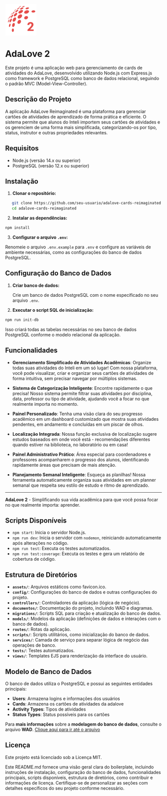 <img src="/documentos/assets/adalove2.png" height=100 width=100 />

# AdaLove 2

Este projeto é uma aplicação web para gerenciamento de cards de atividades do AdaLove, desenvolvido utilizando Node.js com Express.js como framework e PostgreSQL como banco de dados relacional, seguindo o padrão MVC (Model-View-Controller).

## Descrição do Projeto

A aplicação AdaLove Reimaginated é uma plataforma para gerenciar cartões de atividades de aprendizado de forma prática e eficiente. O sistema permite que alunos do Inteli importem seus cartões de atividades e os gerenciem de uma forma mais simplificada, categorizando-os por tipo, status, instrutor e outras propriedades relevantes.

## Requisitos

- Node.js (versão 14.x ou superior)
- PostgreSQL (versão 12.x ou superior)

## Instalação

1. **Clonar o repositório:**

```bash
   git clone https://github.com/seu-usuario/adalove-cards-reimaginated.git
   cd adalove-cards-reimaginated
```

2. **Instalar as dependências:**

```bash
npm install
```

3. **Configurar o arquivo `.env`:**

Renomeie o arquivo `.env.example` para `.env` e configure as variáveis de ambiente necessárias, como as configurações do banco de dados PostgreSQL.

Configuração do Banco de Dados
------------------------------

1. **Criar banco de dados:**

    Crie um banco de dados PostgreSQL com o nome especificado no seu arquivo `.env`.

2. **Executar o script SQL de inicialização:**

```bash
npm run init-db
```

Isso criará todas as tabelas necessárias no seu banco de dados PostgreSQL conforme o modelo relacional da aplicação.

Funcionalidades
---------------

- **Gerenciamento Simplificado de Atividades Acadêmicas**: Organize todas suas atividades do Inteli em um só lugar! Com nossa plataforma, você pode visualizar, criar e organizar seus cartões de atividades de forma intuitiva, sem precisar navegar por múltiplos sistemas.

- **Sistema de Categorização Inteligente**: Encontre rapidamente o que precisa! Nosso sistema permite filtrar suas atividades por disciplina, data, professor ou tipo de atividade, ajudando você a focar no que realmente importa no momento.

- **Painel Personalizado**: Tenha uma visão clara do seu progresso acadêmico em um dashboard customizado que mostra suas atividades pendentes, em andamento e concluídas em um piscar de olhos.

- **Localização Integrada**: Nossa função exclusiva de localização sugere estudos baseados em onde você está - recomendações diferentes quando estiver na biblioteca, no laboratório ou em casa!

- **Painel Administrativo Prático**: Área especial para coordenadores e professores acompanharem o progresso dos alunos, identificando rapidamente áreas que precisam de mais atenção.

- **Planejamento Semanal Inteligente**: Esqueça as planilhas! Nossa ferramenta automaticamente organiza suas atividades em um planner semanal que respeita seu estilo de estudo e ritmo de aprendizado.

---

**AdaLove 2** - Simplificando sua vida acadêmica para que você possa focar no que realmente importa: aprender.

Scripts Disponíveis
-------------------

- `npm start`: Inicia o servidor Node.js.
- `npm run dev`: Inicia o servidor com `nodemon`, reiniciando automaticamente após alterações no código.
- `npm run test`: Executa os testes automatizados.
- `npm run test:coverage`: Executa os testes e gera um relatório de cobertura de código.

Estrutura de Diretórios
-----------------------

- **`assets/`**: Arquivos estáticos como favicon.ico.
- **`config/`**: Configurações do banco de dados e outras configurações do projeto.
- **`controllers/`**: Controladores da aplicação (lógica de negócio).
- **`documentos/`**: Documentação do projeto, incluindo WAD e diagramas.
- **`migrations/`**: Scripts SQL para criação e atualização do banco de dados.
- **`models/`**: Modelos da aplicação (definições de dados e interações com o banco de dados).
- **`routes/`**: Rotas da aplicação.
- **`scripts/`**: Scripts utilitários, como inicialização do banco de dados.
- **`services/`**: Camada de serviço para separar lógica de negócio das operações de banco.
- **`tests/`**: Testes automatizados.
- **`views/`**: Templates EJS para renderização da interface do usuário.

Modelo de Banco de Dados
-----------------------

O banco de dados utiliza o PostgreSQL e possui as seguintes entidades principais:

- **Users**: Armazena logins e informações dos usuários
- **Cards**: Armazena os cartões de atividades da adalove
- **Activity Types**: Tipos de atividades
- **Status Types**: Status possíveis para os cartões

Para **mais informações** sobre a **modelagem do banco de dados**, consulte o arquivo **WAD**.
[Clique aqui para ir até o arquivo](https://github.com/Yuhtin/adalove-cards-reimaginated/blob/main/documentos/wad.md#3-projeto-da-aplica%C3%A7%C3%A3o-web)

Licença
-------

Este projeto está licenciado sob a Licença MIT.

Este README.md fornece uma visão geral clara do boilerplate, incluindo instruções de instalação, configuração do banco de dados, funcionalidades principais, scripts disponíveis, estrutura de diretórios, como contribuir e informações de licença. Certifique-se de personalizar as seções com detalhes específicos do seu projeto conforme necessário.